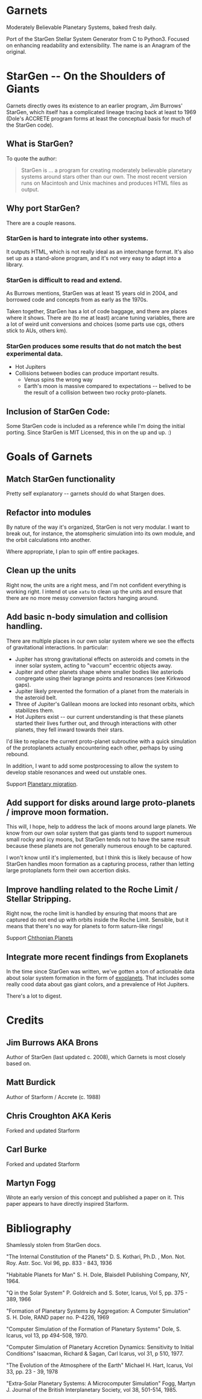 # Garnets

Moderately Believable Planetary Systems, baked fresh daily.

Port of the StarGen Stellar System Generator from C to Python3.
Focused on enhancing readability and extensibility.
The name is an Anagram of the original.

# StarGen -- On the Shoulders of Giants

Garnets directly owes its existence to an earlier program,
Jim Burrows' StarGen, which itself has a complicated lineage tracing
back at least to 1969 (Dole's ACCRETE program forms at least the
conceptual basis for much of the StarGen code).

## What is StarGen?

To quote the author:

> StarGen is ... a program for creating moderately believable planetary
> systems around stars other than our own. The most recent version runs
> on Macintosh and Unix machines and produces HTML files as output.

## Why port StarGen?

There are a couple reasons.

### StarGen is hard to integrate into other systems.

It outputs HTML, which is not really ideal as an interchange format.
It's also set up as a stand-alone program, and it's not very easy to
adapt into a library.

### StarGen is difficult to read and extend.

As Burrows mentions, StarGen was at least 15 years old in 2004, and
borrowed code and concepts from as early as the 1970s.

Taken together, StarGen has a lot of code baggage, and there are places
where it shows. There are (to me at least) arcane tuning variables,
there are a lot of weird unit conversions and choices
(some parts use cgs, others stick to AUs, others km).

### StarGen produces some results that do not match the best experimental data.

* Hot Jupiters
* Collisions between bodies can produce important results.
  * Venus spins the wrong way
  * Earth's moon is massive compared to expectations -- belived to be
    the result of a collision between two rocky proto-planets.

## Inclusion of StarGen Code:

Some StarGen code is included as a reference while I'm doing the
initial porting.
Since StarGen is MIT Licensed, this in on the up and up. :)

# Goals of Garnets

## Match StarGen functionality

Pretty self explanatory -- garnets should do what Stargen does.

## Refactor into modules

By nature of the way it's organized, StarGen is not very modular.
I want to break out, for instance, the atomspheric simulation into
its own module, and the orbit calculations into another.

Where appropriate, I plan to spin off entire packages.

## Clean up the units

Right now, the units are a right mess, and I'm not confident everything
is working right. I intend ot use `xatu` to clean up the units and
ensure that there are no more messy conversion factors hanging around.

## Add basic n-body simulation and collision handling.

There are multiple places in our own solar system where we see the
effects of gravitational interactions. In particular:

* Jupiter has strong gravitational effects on asteroids and comets in
  the inner solar system, acting to "vaccum" eccentric objects away.
* Jupiter and other planets shape where smaller bodies like asteriods
  congregate using their lagrange points and resonances (see Kirkwood gaps).
* Jupiter likely prevented the formation of a planet from the materials
  in the asteroid belt.
* Three of Jupiter's Galilean moons are locked into resonant orbits,
  which stabilizes them.
* Hot Jupiters exist -- our current understanding is that these planets
  started their lives further out, and through interactions with other
  planets, they fell inward towards their stars.

I'd like to replace the current proto-planet subroutine with a quick
simulation of the protoplanets actually encountering each other,
perhaps by using rebound.

In addition, I want to add some postprocessing to allow the system to
develop stable resonances and weed out unstable ones.

Support [Planetary migration](https://en.wikipedia.org/wiki/Planetary_migration).

## Add support for disks around large proto-planets / improve moon formation.

This will, I hope, help to address the lack of moons around large planets.
We know from our own solar system that gas giants tend to support
numerous small rocky and icy moons, but StarGen tends not to have the
same result because these planets are not generally numerous enough to
be captured.

I won't know until it's implemented, but I think this is likely because
of how StarGen handles moon formation as a capturing process, rather
than letting large protoplanets form their own accertion disks.

## Improve handling related to the Roche Limit / Stellar Stripping.

Right now, the roche limit is handled by ensuring that moons that are
captured do not end up with orbits inside the Roche Limit. Sensible,
but it means that there's no way for planets to form saturn-like rings!

Support [Chthonian Planets](https://en.wikipedia.org/wiki/Chthonian_planet)

## Integrate more recent findings from Exoplanets

In the time since StarGen was written, we've gotten a ton of actionable
data about solar system formation in the form of
[exoplanets](https://en.wikipedia.org/wiki/Exoplanet).
That includes some really cood data about gas giant colors,
and a prevalence of Hot Jupiters.

There's a lot to digest.

# Credits

## Jim Burrows AKA Brons

Author of StarGen (last updated c. 2008), which Garnets is most closely based on.

## Matt Burdick

Author of Starform / Accrete (c. 1988)

## Chris Croughton AKA Keris

Forked and updated Starform

## Carl Burke

Forked and updated Starform

## Martyn Fogg

Wrote an early version of this concept and published a paper on it.
This paper appears to have directly inspired Starform.


# Bibliography

Shamlessly stolen from StarGen docs.

"The Internal Constitution of the Planets"
D. S. Kothari, Ph.D. , Mon. Not. Roy. Astr. Soc. Vol 96, pp. 833 - 843, 1936

"Habitable Planets for Man"
S. H. Dole, Blaisdell Publishing Company, NY, 1964.

"Q in the Solar System"
P. Goldreich and S. Soter, Icarus, Vol 5, pp. 375 - 389, 1966

"Formation of Planetary Systems by Aggregation: A Computer Simulation"
S. H. Dole, RAND paper no. P-4226, 1969

"Computer Simulation of the Formation of Planetary Systems"
Dole, S. Icarus, vol 13, pp 494-508, 1970.

"Computer Simulation of Planetary Accretion Dynamics: Sensitivity to Initial Conditions"
Isaacman, Richard & Sagan, Carl Icarus, vol 31, p 510, 1977.

"The Evolution of the Atmosphere of the Earth"
Michael H. Hart, Icarus, Vol 33, pp. 23 - 39, 1978

"Extra-Solar Planetary Systems: A Microcomputer Simulation"
Fogg, Martyn J. Journal of the British Interplanetary Society, vol 38, 501-514, 1985.
